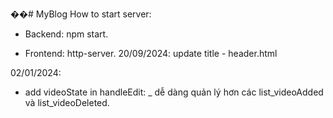 ��#   M y B l o g 
 
How to start server: 

- Backend: npm start.

- Frontend: http-server.
 
20/09/2024: update title - header.html

02/01/2024:
- add videoState in handleEdit:
  _ dễ dàng quản lý hơn các list_videoAdded và list_videoDeleted.

  
